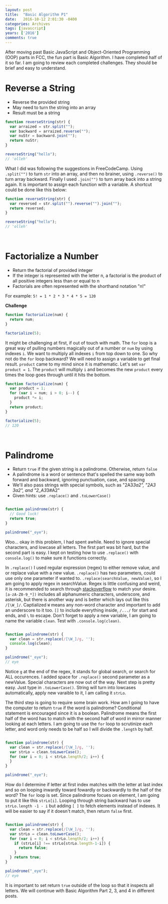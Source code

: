 ```yaml
---
layout: post
title:  "Basic Algorithm P1"
date:   2016-10-12 2:01:30 -0400
categories: Archives
tags: [javascript]
years: ['2016']
comments: true
---
```


After moving past Basic JavaScript and Object-Oriented Programming (OOP) parts in FCC, the fun part is Basic Algorithm. I have completed half of it so far. I am going to review each completed challenges. They should be brief and easy to understand.

# Reverse a String

- Reverse the provided string
- May need to turn the string into an array
- Result must be a string

```javascript
function reverseString(str) {
  var arraized = str.split("");
  var backward = arraized.reverse("");
  var nuStr = backward.join("");
  return nuStr;
}

reverseString("hello");
// 'olleh'
```

What I did was following the suggestions in FreeCodeCamp. Using `.split("")` to turn `str` into an array, and then no brainer, using `.reverse()` to turn array backward. Finally I used `.join("")` to turn array back into a string again. It is important to assign each function with a variable. A shortcut could be done like this below:

```javascript
function reverseString(str) {
  var reversed = str.split("").reverse("").join("");
  return reversed;
}

reverseString("hello");
// 'olleh'
```
<br>

# Factorialize a Number

- Return the factorial of provided integer
- If the integer is represented with the letter n, a factorial is the product of all positive integers less than or equal to n
- Factorials are often represented with the shorthand notation "n!"

For example: `5! = 1 * 2 * 3 * 4 * 5 = 120`

<strong>Challenge</strong>

```javascript
function factorialize(num) {
  return num;
}

factorialize(5);
```
It might be challenging at first, if out of touch with math. The `for` loop is a great way of pulling numbers magically out of a number or `num` by using indexes `i`. We want to multiply all indexes `i` from top down to one. So why not do the `for` loop backward? We will need to assign a variable to get final result. `product` came to my mind since it is mathematic. Let's set `var product = 1`. The `product` will multiply `i` and becomes the new `product` every times the loop goes through until it hits the bottom.

```javascript
function factorialize(num) {
  var product = 1;
  for (var i = num; i > 0; i--) {
    product *= i;
  }
  return product;
}

factorialize(5);
// 120
```
<br>

# Palindrome

- Return `true` if the given string is a palindrome. Otherwise, return `false`
- A palindrome is a word or sentence that's spelled the same way both forward and backward, ignoring punctuation, case, and spacing
- We'll also pass strings with special symbols, such as "2A3*3a2", "2A3 3a2", and "2_A3*3#A2"
- Given hints: use `.replace()` and `.toLowerCase()`

```javascript

function palindrome(str) {
  // Good luck!
  return true;
}

palindrome("_eye");
```
Woo... okay in this problem, I had spent awhile. Need to ignore special characters, and lowcase all letters. The first part was bit hard, but the second part is easy. I kept on testing how to use `.replace()` with `console.log()` to make sure it functions correctly.

In `.replace()` I used regular expression (regex) to either remove value, and or replace value with a new value. `.replace()` has two parameters, could use only one parameter if wanted to. `.replace(searchValue, newValue)`, so I am going to apply regex in searchValue. Regex is little confusing and weird, it is recommended to search through [stackoverflow][stackoverflow] to match your desire. `[a-zA-Z0-9_*])` includes all alphanumeric characters, underscore, and asterisk, but there is another way and is better which lays out like this `/[\W_]/`. Captialized `W` means any non-word character and important to add an underscore to it too. `[]` to include everything inside, `/.../` for start and ends, and `\` to escape. Don't forget to apply a new variable, I am going to name the variable `clean`. Test with `.console.log(clean)`.

```javascript

function palindrome(str) {
  var clean = str.replace(/[\W_]/g, '');
  console.log(clean);
}

palindrome("_eye");
// eye
```

Notice `g` at the end of the regex, it stands for global search, or search for ALL occurences. I added space for `.replace()` second parameter as a newValue. Special characters are now out of the way. Next step is pretty easy. Just type in `.toLowerCase()`. String will turn into lowcases automatically, apply new varaible to it, I am calling it `strLo`.

The third step is going to require some brain work. How am I going to have the computer to return `true` if the word is palindrome? Conditional statement is encouraged since it is a boolean. Palindrome means the first half of the word has to match with the second half of word in mirror manner looking at each letters. I am going to use the `for` loop to scrutinize each letter, and word only needs to be half so I will divide the `.length` by half.

```javascript

function palindrome(str) {
  var clean = str.replace(/[\W_]/g, '');
  var strLo = clean.toLowerCase();
  for (var i = 0; i < strLo.length/2; i++) {
  }
}

palindrome("_eye");

```
How do I determine if letter at first index matches with the letter at last index and so on looping inwardly toward fowardly or backwardly to the half of the word? The `for` loop is set. Since palindrome focues on element, I am going to put it like this `strLo[i]`. Looping through string backward has to use `strLo.length -1 - i` but adding `[ ]` to fetch elements instead of indexes. It will be easier to say if it doesn't match, then return `false` first.

```javascript

function palindrome(str) {
  var clean = str.replace(/[\W_]/g, '');
  var strLo = clean.toLowerCase();
  for (var i = 0; i < strLo.length/2; i++) {
    if (strLo[i] !== strLo[strLo.length-1-i]) {
      return false;
    }
  } return true;
}

palindrome("_eye");
// eye
```

It is important to set return `true` outside of the loop so that it inspects all letters. We will continue with Basic Algorithm Part 2, 3, and 4 in different posts.

[stackoverflow]: https://stackoverflow.com
